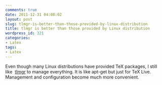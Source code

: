 ```yaml
---
comments: true
date: 2011-12-31 04:08:02
layout: post
slug: tlmgr-is-better-than-those-provided-by-linux-distribution
title: tlmgr is better than those provided by Linux distribution
wordpress_id: 321
categories:
- Latex
tags:
- Latex
---
```


Even though many Linux distributions have provided TeX packages, I still like  [tlmgr](http://www.tug.org/texlive/tlmgr.html) to manage everything. It is like apt-get but just for TeX Live. Management and configuration become much more convenient.
